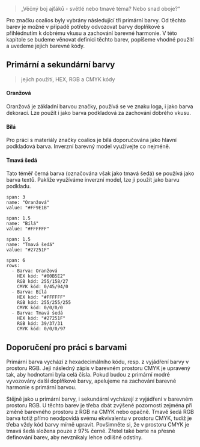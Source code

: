 > „Věčný boj ajťáků - světlé nebo tmavé téma? Nebo snad oboje?“

Pro značku coalios byly vybrány následující tři primární barvy. Od těchto barev je
možné v případě potřeby odvozovat barvy doplňkové s přihlédnutím k dobrému vkusu
a zachování barevné harmonie. V této kapitole se budeme věnovat definici těchto
barev, popíšeme vhodné použití a uvedeme jejich barevné kódy.

## Primární a sekundární barvy
> jejich použití, HEX, RGB a CMYK kódy

#### Oranžová
Oranžová je základní barvou značky, používá se ve znaku loga, i jako barva dekorací. Lze použít i jako barva podkladová za zachování dobrého vkusu.

#### Bílá
Pro práci s materiály značky coalios je bílá doporučována jako hlavní podkladová barva. Inverzní barevný model využívejte co nejméně.

#### Tmavá šedá
Tato téměř černá barva (označována však jako tmavá šedá) se používá jako barva textů. Pakliže využíváme inverzní model, lze ji použít jako barvu podkladu.

```color
span: 3
name: "Oranžová"
value: "#FF9E1B"
```

```color
span: 1.5
name: "Bílá"
value: "#FFFFFF"
```

```color
span: 1.5
name: "Tmavá šedá"
value: "#27251F"
```

```table
span: 6
rows:
  - Barva: Oranžová
    HEX kód: "#00B5E2"
    RGB kód: 255/158/27
    CMYK kód: 0/45/94/0
  - Barva: Bílá
    HEX kód: "#FFFFFF"
    RGB kód: 255/255/255
    CMYK kód: 0/0/0/0
  - Barva: Tmavá šedá
    HEX kód: "#27251F"
    RGB kód: 39/37/31
    CMYK kód: 0/0/0/97  
```
## Doporučení pro práci s barvami
Primární barva vychází z hexadecimálního kódu, resp. z vyjádření barvy v prostoru RGB. Její následný zápis v barevném prostoru CMYK je upravený tak, aby hodnotami byla celá čísla. Pokud budou z primární modré vyvozovány další doplňkové barvy, apelujeme na zachování barevné harmonie s primární barvou.

Stějně jako u primární barvy, i sekundární vycházejí z vyjádření v barevném prostoru RGB. U těchto barev je třeba dbát zvýšené pozornosti zejména při změně barevného prostoru z RGB na CMYK nebo opačně. Tmavě šedá RGB barva totiž přímo neodpovídá svému ekvivalentu v prostoru CMYK, tudíž je třeba vždy kód barvy mírně upravit. Povšimněte si, že v prostoru CMYK je tmavá šedá složena pouze z 97% černé. Zřetel také berte na přesné definování barev, aby nevznikaly lehce odlišné odstíny.